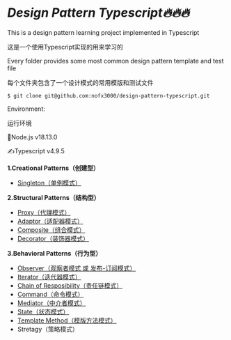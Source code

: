 # *Design Pattern Typescript🔥🔥🔥*

This is a design pattern learning project implemented in Typescript

这是一个使用Typescript实现的用来学习的

Every folder provides some most common design pattern template and test file

每个文件夹包含了一个设计模式的常用模版和测试文件

```$ git clone git@github.com:nofx3000/design-pattern-typescript.git```

Environment:

运行环境

📖Node.js v18.13.0

✍️Typescript v4.9.5

**1.Creational Patterns（创建型）**

- <a href="https://github.com/nofx3000/design-pattern-typescript/tree/master/singleton">Singleton（单例模式）</a>

**2.Structural Patterns（结构型）**

- <a href="https://github.com/nofx3000/design-pattern-typescript/tree/master/proxy">Proxy（代理模式）</a>
- <a href="https://github.com/nofx3000/design-pattern-typescript/tree/master/adaptor">Adaptor（适配器模式）</a>
- <a href="https://github.com/nofx3000/design-pattern-typescript/tree/master/composite">Composite（组合模式）</a>
- <a href="https://github.com/nofx3000/design-pattern-typescript/tree/master/decorator">Decorator（装饰器模式）</a>

**3.Behavioral Patterns（行为型）**

- <a href="https://github.com/nofx3000/design-pattern-typescript/tree/master/observer">Observer（观察者模式 或 发布-订阅模式）</a>
- <a href="https://github.com/nofx3000/design-pattern-typescript/tree/master/iterator">Iterator（迭代器模式）</a>
- <a href="https://github.com/nofx3000/design-pattern-typescript/tree/master/chain_of_responsbility">Chain of Resposibility（责任链模式）</a>
- <a href="https://github.com/nofx3000/design-pattern-typescript/tree/master/command">Command（命令模式）</a>
- <a href="https://github.com/nofx3000/design-pattern-typescript/tree/master/mediator">Mediator（中介者模式）</a>
- <a href="https://github.com/nofx3000/design-pattern-typescript/tree/master/state">State（状态模式）</a>
- <a href="https://github.com/nofx3000/design-pattern-typescript/tree/master/template_method">Template Method（模版方法模式）</a>
- <a hef="https://github.com/nofx3000/design-pattern-typescript/tree/master/strategy">Stretagy（策略模式）</a>



